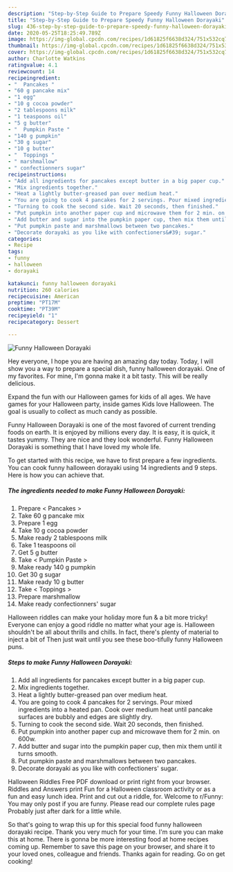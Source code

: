 ```yaml
---
description: "Step-by-Step Guide to Prepare Speedy Funny Halloween Dorayaki"
title: "Step-by-Step Guide to Prepare Speedy Funny Halloween Dorayaki"
slug: 436-step-by-step-guide-to-prepare-speedy-funny-halloween-dorayaki
date: 2020-05-25T18:25:49.789Z
image: https://img-global.cpcdn.com/recipes/1d61825f6638d324/751x532cq70/funny-halloween-dorayaki-recipe-main-photo.jpg
thumbnail: https://img-global.cpcdn.com/recipes/1d61825f6638d324/751x532cq70/funny-halloween-dorayaki-recipe-main-photo.jpg
cover: https://img-global.cpcdn.com/recipes/1d61825f6638d324/751x532cq70/funny-halloween-dorayaki-recipe-main-photo.jpg
author: Charlotte Watkins
ratingvalue: 4.1
reviewcount: 14
recipeingredient:
- "  Pancakes "
- "60 g pancake mix"
- "1 egg"
- "10 g cocoa powder"
- "2 tablespoons milk"
- "1 teaspoons oil"
- "5 g butter"
- "  Pumpkin Paste "
- "140 g pumpkin"
- "30 g sugar"
- "10 g butter"
- "  Toppings "
- " marshmallow"
- " confectionners sugar"
recipeinstructions:
- "Add all ingredients for pancakes except butter in a big paper cup."
- "Mix ingredients together."
- "Heat a lightly butter-greased pan over medium heat."
- "You are going to cook 4 pancakes for 2 servings. Pour mixed ingredients into a heated pan. Cook over medium heat until pancake surfaces are bubbly and edges are slightly dry."
- "Turning to cook the second side. Wait 20 seconds, then finished."
- "Put pumpkin into another paper cup and microwave them for 2 min. on 600w."
- "Add butter and sugar into the pumpkin paper cup, then mix them until it turns smooth."
- "Put pumpkin paste and marshmallows between two pancakes."
- "Decorate dorayaki as you like with confectioners&#39; sugar."
categories:
- Recipe
tags:
- funny
- halloween
- dorayaki

katakunci: funny halloween dorayaki 
nutrition: 260 calories
recipecuisine: American
preptime: "PT17M"
cooktime: "PT39M"
recipeyield: "1"
recipecategory: Dessert

---
```



![Funny Halloween Dorayaki](https://img-global.cpcdn.com/recipes/1d61825f6638d324/751x532cq70/funny-halloween-dorayaki-recipe-main-photo.jpg)

Hey everyone, I hope you are having an amazing day today. Today, I will show you a way to prepare a special dish, funny halloween dorayaki. One of my favorites. For mine, I'm gonna make it a bit tasty. This will be really delicious.

Expand the fun with our Halloween games for kids of all ages. We have games for your Halloween party, inside games Kids love Halloween. The goal is usually to collect as much candy as possible.

Funny Halloween Dorayaki is one of the most favored of current trending foods on earth. It is enjoyed by millions every day. It is easy, it is quick, it tastes yummy. They are nice and they look wonderful. Funny Halloween Dorayaki is something that I have loved my whole life.


To get started with this recipe, we have to first prepare a few ingredients. You can cook funny halloween dorayaki using 14 ingredients and 9 steps. Here is how you can achieve that.

<!--inarticleads1-->

##### The ingredients needed to make Funny Halloween Dorayaki:

1. Prepare  &lt; Pancakes &gt;
1. Take 60 g pancake mix
1. Prepare 1 egg
1. Take 10 g cocoa powder
1. Make ready 2 tablespoons milk
1. Take 1 teaspoons oil
1. Get 5 g butter
1. Take  &lt; Pumpkin Paste &gt;
1. Make ready 140 g pumpkin
1. Get 30 g sugar
1. Make ready 10 g butter
1. Take  &lt; Toppings &gt;
1. Prepare  marshmallow
1. Make ready  confectionners&#39; sugar


Halloween riddles can make your holiday more fun &amp; a bit more tricky! Everyone can enjoy a good riddle no matter what your age is. Halloween shouldn&#39;t be all about thrills and chills. In fact, there&#39;s plenty of material to inject a bit of Then just wait until you see these boo-tifully funny Halloween puns. 

<!--inarticleads2-->

##### Steps to make Funny Halloween Dorayaki:

1. Add all ingredients for pancakes except butter in a big paper cup.
1. Mix ingredients together.
1. Heat a lightly butter-greased pan over medium heat.
1. You are going to cook 4 pancakes for 2 servings. Pour mixed ingredients into a heated pan. Cook over medium heat until pancake surfaces are bubbly and edges are slightly dry.
1. Turning to cook the second side. Wait 20 seconds, then finished.
1. Put pumpkin into another paper cup and microwave them for 2 min. on 600w.
1. Add butter and sugar into the pumpkin paper cup, then mix them until it turns smooth.
1. Put pumpkin paste and marshmallows between two pancakes.
1. Decorate dorayaki as you like with confectioners&#39; sugar.


Halloween Riddles Free PDF download or print right from your browser. Riddles and Answers print Fun for a Halloween classroom activity or as a fun and easy lunch idea. Print and cut out a riddle, for. Welcome to r/Funny: You may only post if you are funny. Please read our complete rules page Probably just after dark for a little while. 

So that's going to wrap this up for this special food funny halloween dorayaki recipe. Thank you very much for your time. I'm sure you can make this at home. There is gonna be more interesting food at home recipes coming up. Remember to save this page on your browser, and share it to your loved ones, colleague and friends. Thanks again for reading. Go on get cooking!
